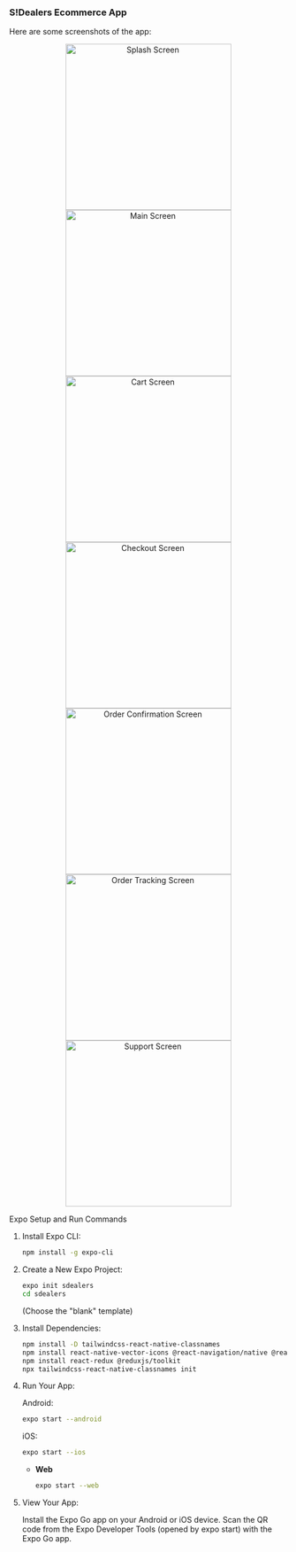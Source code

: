 ### S!Dealers Ecommerce App

Here are some screenshots of the app:

<p align="center">
  <img src="https://github.com/Simonwachira7318/SDealers_APP/blob/main/sdealer-client/assets/splashscreen.jpg" alt="Splash Screen" width="300">
  <img src="https://github.com/Simonwachira7318/SDealers_APP/blob/main/sdealer-client/assets/Main%20screen.jpg" alt="Main Screen" width="300">
  <img src="https://github.com/Simonwachira7318/SDealers_APP/blob/main/sdealer-client/assets/cart.jpg" alt="Cart Screen" width="300">
  <img src="https://github.com/Simonwachira7318/SDealers_APP/blob/main/sdealer-client/assets/checkout.jpg" alt="Checkout Screen" width="300">
  <img src="https://github.com/Simonwachira7318/SDealers_APP/blob/main/sdealer-client/assets/orderconfirm.jpg" alt="Order Confirmation Screen" width="300">
  <img src="https://github.com/Simonwachira7318/SDealers_APP/blob/main/sdealer-client/assets/tracking.jpg" alt="Order Tracking Screen" width="300">
  <img src="https://github.com/Simonwachira7318/SDealers_APP/blob/main/sdealer-client/assets/support.jpg" alt="Support Screen" width="300">
</p>

Expo Setup and Run Commands

1.  Install Expo CLI:

    ```bash
    npm install -g expo-cli
    ```

2.  Create a New Expo Project:

    ```bash
    expo init sdealers
    cd sdealers
    ```

    (Choose the "blank" template)

3.  Install Dependencies:

    ```bash
    npm install -D tailwindcss-react-native-classnames
    npm install react-native-vector-icons @react-navigation/native @react-navigation/stack @react-navigation/bottom-tabs @react-navigation/drawer react-native-gesture-handler react-native-reanimated react-native-safe-area-context
    npm install react-redux @reduxjs/toolkit
    npx tailwindcss-react-native-classnames init
    ```

4.  Run Your App:

    Android:

    ```bash
    expo start --android
    ```

    iOS:

    ```bash
    expo start --ios
    ```

    * **Web**

        ```bash
        expo start --web
        ```

5.  View Your App:

    Install the Expo Go app on your Android or iOS device. Scan the QR code from the Expo Developer Tools (opened by expo start) with the Expo Go app.
